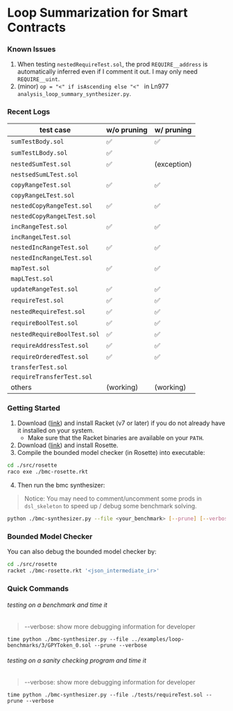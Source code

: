 # Loop Summarization for Smart Contracts

### Known Issues

1. When testing `nestedRequireTest.sol`, the prod `REQUIRE__address` is automatically inferred even if I comment it out. I may only need `REQUIRE__uint`.
2. (minor) `op = "<" if isAscending else "<" ` in Ln977 `analysis_loop_summary_synthesizer.py`.

### Recent Logs

| test case                   | w/o pruning | w/ pruning  |
| --------------------------- | ----------- | ----------- |
| `sumTestBody.sol`           | ✅           | ✅           |
| `sumTestLBody.sol`          | ✅           |             |
| `nestedSumTest.sol`         | ✅           | (exception) |
| `nestsedSumLTest.sol`       |             |             |
| `copyRangeTest.sol`         | ✅           | ✅           |
| `copyRangeLTest.sol`        |             |             |
| `nestedCopyRangeTest.sol`   | ✅           | ✅           |
| `nestedCopyRangeLTest.sol`  |             |             |
| `incRangeTest.sol`          | ✅           | ✅           |
| `incRangeLTest.sol`         |             |             |
| `nestedIncRangeTest.sol`    | ✅           | ✅           |
| `nestedIncRangeLTest.sol`   |             |             |
| `mapTest.sol`               | ✅           | ✅           |
| `mapLTest.sol`              |             |             |
| `updateRangeTest.sol`       | ✅           | ✅           |
| `requireTest.sol`           | ✅           | ✅           |
| `nestedRequireTest.sol`     | ✅           | ✅           |
| `requireBoolTest.sol`       | ✅           | ✅           |
| `nestedRequireBoolTest.sol` | ✅           | ✅           |
| `requireAddressTest.sol`    | ✅           | ✅           |
| `requireOrderedTest.sol`    | ✅           | ✅           |
| `transferTest.sol`          |             |             |
| `requireTransferTest.sol`   |             |             |
| others                      | (working)   | (working)   |

### Getting Started

1. Download ([link](https://racket-lang.org/download/)) and install Racket (v7 or later) if you do not already have it installed on your system.
   - Make sure that the Racket binaries are available on your `PATH`.
2. Download ([link](https://github.com/emina/rosette)) and install Rosette.
3. Compile the bounded model checker (in Rosette) into executable:

```bash
cd ./src/rosette
raco exe ./bmc-rosette.rkt
```

4. Then run the bmc synthesizer:

> Notice: You may need to comment/uncomment some prods in `dsl_skeleton` to speed up / debug some benchmark solving.

```bash
python ./bmc-synthesizer.py --file <your_benchmark> [--prune] [--verbose]
```

### Bounded Model Checker

You can also debug the bounded model checker by:

```bash
cd ./src/rosette
racket ./bmc-rosette.rkt '<json_intermediate_ir>'
```

### Quick Commands

###### testing on a benchmark and time it

> --verbose: show more debugging information for developer

```
time python ./bmc-synthesizer.py --file ../examples/loop-benchmarks/3/GPYToken_0.sol --prune --verbose
```

###### testing on a sanity checking program and time it

> --verbose: show more debugging information for developer

```
time python ./bmc-synthesizer.py --file ./tests/requireTest.sol --prune --verbose
```

